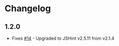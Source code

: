 # Changelog

## 1.2.0

* Fixes [#14](https://github.com/damian/jshint/issues/14) - Upgraded to JSHint v2.5.11 from v2.1.4
